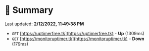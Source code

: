 # 📖 Summary
Last updated: **2/12/2022, 11:49:38 PM**

- `GET` [https://uptimerfree.tk](https://uptimerfree.tk) - **Up** (1309ms)
- `GET` [https://monitoruptimer.tk](https://monitoruptimer.tk) - **Down** (179ms)
